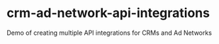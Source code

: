 # crm-ad-network-api-integrations
Demo of creating multiple API integrations for CRMs and Ad Networks

